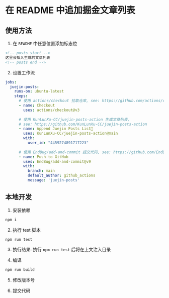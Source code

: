 # 在 README 中追加掘金文章列表


## 使用方法

1. 在 `README` 中任意位置添加标志位

```markdown
<!-- posts start -->
这里会插入生成的文章列表
<!-- posts end -->
```

2. 设置工作流

```yaml
jobs:
  juejin-posts:
    runs-on: ubuntu-latest
    steps:
      # 使用 actions/checkout 拉取仓库, see: https://github.com/actions/checkout
      - name: Checkout
        uses: actions/checkout@v3
        
      # 使用 KunLunXu-CC/juejin-posts-action 生成文章列表, 
      # see: https://github.com/KunLunXu-CC/juejin-posts-action
      - name: Append Juejin Posts List🔧
        uses: KunLunXu-CC/juejin-posts-action@main
        with: 
          user_id: "4459274891717223"
  
      # 使用 EndBug/add-and-commit 提交代码, see: https://github.com/EndBug/add-and-commit
      - name: Push to GitHub
        uses: EndBug/add-and-commit@v9
        with:
          branch: main
          default_author: github_actions
          message: 'juejin-posts'
```

## 本地开发

1. 安装依赖

```sh
npm i
```

2. 执行 test 脚本

```sh
npm run test
```

3. 执行结果: 执行 `npm run test` 后将在上文注入目录

4. 编译

```sh
npm run build
```

5. 修改版本号

6. 提交代码